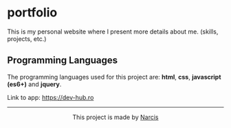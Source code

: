 # portfolio

This is my personal website where I present more details about me. (skills, projects, etc.)

## Programming Languages

The programming languages used for this project are: <b>html</b>, <b>css</b>, <b>javascript (es6+)</b> and <b>jquery</b>.

Link to app: https://dev-hub.ro

<hr>

<p align="center">This project is made by <a href="https://www.facebook.com/lnarcis310/">Narcis</a></p>
